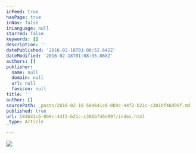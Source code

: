 ```yaml
---
inFeed: true
hasPage: true
inNav: false
inLanguage: null
starred: false
keywords: []
description: ''
datePublished: '2016-02-18T01:08:52.642Z'
dateModified: '2016-02-18T01:08:35.868Z'
authors: []
publisher:
  name: null
  domain: null
  url: null
  favicon: null
title: ''
author: []
sourcePath: _posts/2016-02-18-584641c6-0b9c-44f2-b21c-c301bf46d99f.md
published: true
url: 584641c6-0b9c-44f2-b21c-c301bf46d99f/index.html
_type: Article

---
```

![](https://the-grid-user-content.s3-us-west-2.amazonaws.com/55b6c9a7-4f31-49b1-b1a4-9a822fe3f7b4.jpg)